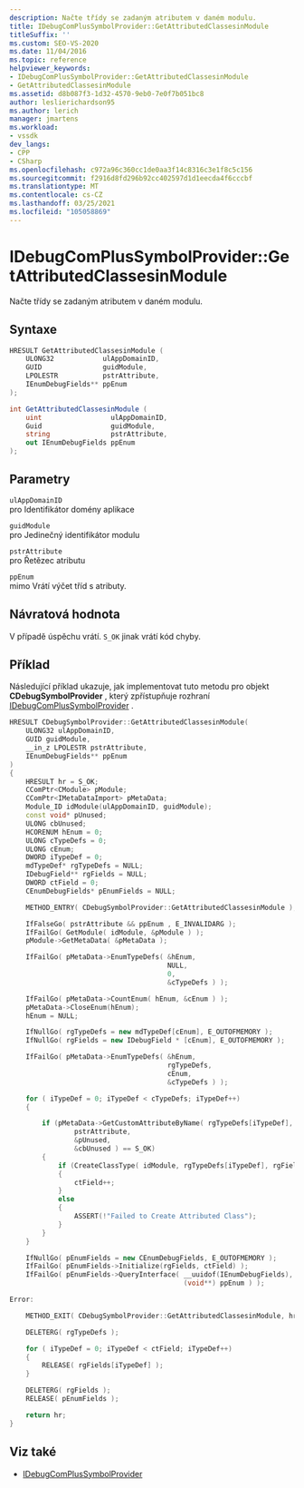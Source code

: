 ```yaml
---
description: Načte třídy se zadaným atributem v daném modulu.
title: IDebugComPlusSymbolProvider::GetAttributedClassesinModule
titleSuffix: ''
ms.custom: SEO-VS-2020
ms.date: 11/04/2016
ms.topic: reference
helpviewer_keywords:
- IDebugComPlusSymbolProvider::GetAttributedClassesinModule
- GetAttributedClassesinModule
ms.assetid: d8b087f3-1d32-4570-9eb0-7e0f7b051bc8
author: leslierichardson95
ms.author: lerich
manager: jmartens
ms.workload:
- vssdk
dev_langs:
- CPP
- CSharp
ms.openlocfilehash: c972a96c360cc1de0aa3f14c8316c3e1f8c5c156
ms.sourcegitcommit: f2916d8fd296b92cc402597d1d1eecda4f6cccbf
ms.translationtype: MT
ms.contentlocale: cs-CZ
ms.lasthandoff: 03/25/2021
ms.locfileid: "105058869"
---
```

# <a name="idebugcomplussymbolprovidergetattributedclassesinmodule"></a>IDebugComPlusSymbolProvider::GetAttributedClassesinModule
Načte třídy se zadaným atributem v daném modulu.

## <a name="syntax"></a>Syntaxe

```cpp
HRESULT GetAttributedClassesinModule (
    ULONG32            ulAppDomainID,
    GUID               guidModule,
    LPOLESTR           pstrAttribute,
    IEnumDebugFields** ppEnum
);
```

```csharp
int GetAttributedClassesinModule (
    uint                 ulAppDomainID,
    Guid                 guidModule,
    string               pstrAttribute,
    out IEnumDebugFields ppEnum
);
```

## <a name="parameters"></a>Parametry
`ulAppDomainID`\
pro Identifikátor domény aplikace

`guidModule`\
pro Jedinečný identifikátor modulu

`pstrAttribute`\
pro Řetězec atributu

`ppEnum`\
mimo Vrátí výčet tříd s atributy.

## <a name="return-value"></a>Návratová hodnota
V případě úspěchu vrátí. `S_OK` jinak vrátí kód chyby.

## <a name="example"></a>Příklad
Následující příklad ukazuje, jak implementovat tuto metodu pro objekt **CDebugSymbolProvider** , který zpřístupňuje rozhraní [IDebugComPlusSymbolProvider](../../../extensibility/debugger/reference/idebugcomplussymbolprovider.md) .

```cpp
HRESULT CDebugSymbolProvider::GetAttributedClassesinModule(
    ULONG32 ulAppDomainID,
    GUID guidModule,
    __in_z LPOLESTR pstrAttribute,
    IEnumDebugFields** ppEnum
)
{
    HRESULT hr = S_OK;
    CComPtr<CModule> pModule;
    CComPtr<IMetaDataImport> pMetaData;
    Module_ID idModule(ulAppDomainID, guidModule);
    const void* pUnused;
    ULONG cbUnused;
    HCORENUM hEnum = 0;
    ULONG cTypeDefs = 0;
    ULONG cEnum;
    DWORD iTypeDef = 0;
    mdTypeDef* rgTypeDefs = NULL;
    IDebugField** rgFields = NULL;
    DWORD ctField = 0;
    CEnumDebugFields* pEnumFields = NULL;

    METHOD_ENTRY( CDebugSymbolProvider::GetAttributedClassesinModule );

    IfFalseGo( pstrAttribute && ppEnum , E_INVALIDARG );
    IfFailGo( GetModule( idModule, &pModule ) );
    pModule->GetMetaData( &pMetaData );

    IfFailGo( pMetaData->EnumTypeDefs( &hEnum,
                                       NULL,
                                       0,
                                       &cTypeDefs ) );

    IfFailGo( pMetaData->CountEnum( hEnum, &cEnum ) );
    pMetaData->CloseEnum(hEnum);
    hEnum = NULL;

    IfNullGo( rgTypeDefs = new mdTypeDef[cEnum], E_OUTOFMEMORY );
    IfNullGo( rgFields = new IDebugField * [cEnum], E_OUTOFMEMORY );

    IfFailGo( pMetaData->EnumTypeDefs( &hEnum,
                                       rgTypeDefs,
                                       cEnum,
                                       &cTypeDefs ) );

    for ( iTypeDef = 0; iTypeDef < cTypeDefs; iTypeDef++)
    {

        if (pMetaData->GetCustomAttributeByName( rgTypeDefs[iTypeDef],
                pstrAttribute,
                &pUnused,
                &cbUnused ) == S_OK)
        {
            if (CreateClassType( idModule, rgTypeDefs[iTypeDef], rgFields + ctField) == S_OK)
            {
                ctField++;
            }
            else
            {
                ASSERT(!"Failed to Create Attributed Class");
            }
        }
    }

    IfNullGo( pEnumFields = new CEnumDebugFields, E_OUTOFMEMORY );
    IfFailGo( pEnumFields->Initialize(rgFields, ctField) );
    IfFailGo( pEnumFields->QueryInterface( __uuidof(IEnumDebugFields),
                                           (void**) ppEnum ) );

Error:

    METHOD_EXIT( CDebugSymbolProvider::GetAttributedClassesinModule, hr );

    DELETERG( rgTypeDefs );

    for ( iTypeDef = 0; iTypeDef < ctField; iTypeDef++)
    {
        RELEASE( rgFields[iTypeDef] );
    }

    DELETERG( rgFields );
    RELEASE( pEnumFields );

    return hr;
}
```

## <a name="see-also"></a>Viz také
- [IDebugComPlusSymbolProvider](../../../extensibility/debugger/reference/idebugcomplussymbolprovider.md)
